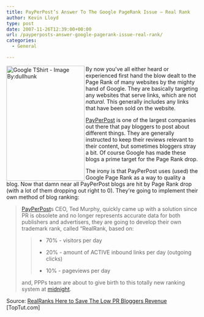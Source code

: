 ```yaml
---
title: PayPerPost’s Answer To The Google PageRank Issue – Real Rank
author: Kevin Lloyd
type: post
date: 2007-11-26T12:39:00+00:00
url: /payperposts-answer-google-pagerank-issue-real-rank/
categories:
  - General

---
```

<a href="https://webdevelopment2.com/payperposts-answer-google-pagerank-issue-real-rank/array-2/" rel="attachment wp-att-271" title="Google TShirt - Image by: dullhunk"><img src="/wp-content/uploads/google-tshirt.thumbnail.jpg" alt="Google TShirt - Image By:dullhunk" align="left" height="300" width="204" /></a>By now you've all either heard or experienced first hand the blow dealt to the Page Rank of many websites by the mighty hand of Google. They are basically targeting any websites that serve links, which are not _natural_. This generally includes any links that have been sold on the website.

[PayPerPost][1] is one of the largest companies out there that pay bloggers to post about different things. They are generally instructed to keep their reviews relevant to their content, but sometimes bloggers stray a bit. Of course Google has made these blogs a prime target for the Page Rank drop.

The irony is that PayPerPost uses (used) the Google Page Rank as a way to quality a blog. Now that damn near all PayPerPost blogs are hit by Page Rank drop (with a lot of them dropping out right to 0). They're going to implement their own method of blog ranking:

> <span class="contenttext"><a href="http://tinyurl.com/2dmr9p">PayPerPost</a>s CEO, Ted Murphy, quickly came up with a solution since PR is obsolete and no longer represents accurate data for both publishers and advertisers, they are going to develop their own trademark rank, called “RealRank, based on:</span>
>
> >   * 70% - visitors per day
> >
> >   * 20% - amount of ACTIVE inbound links per day (outgoing clicks)
> >
> >   * 10% - pageviews per day
>
> and, PPPs team are about to give birth to this totally new ranking system at <a href="http://developer.payperpost.com/2007/11/midnight---10-m.html" target="_blank">midnight</a>.

<span class="contenttext"></span>

Source:  [RealRanks Here to Save The Low PR Bloggers Revenue][2] [TopTut.com]

 [1]: http://www.PayPerPost.com/
 [2]: http://www.toptut.com/2007/11/21/realranks-here-to-save-the-low-pr-bloggers-revenue/#more-778